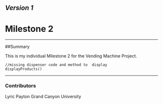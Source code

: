 ***Version 1***
---
# Milestone 2
---
##Summary

This is my individual Milestone 2 for the Vending Machine Project.

```
//missing dispenser code and method to  display 
displayProducts()
```

---
### Contributors
Lyric Payton 
Grand Canyon University 